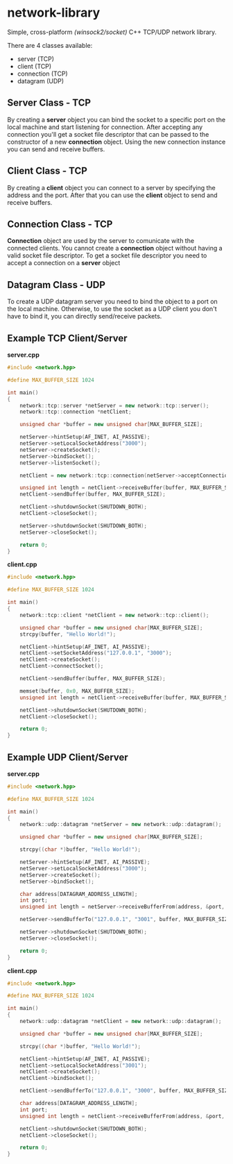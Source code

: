 # network-library
Simple, cross-platform _(winsock2/socket)_ C++ TCP/UDP network library.

There are 4 classes available:
  - server (TCP)
  - client (TCP)
  - connection (TCP)
  - datagram (UDP)

## Server Class - TCP

By creating a **server** object you can bind the socket to a specific port on the local machine and start listening for connection.
After accepting any connection you'll get a socket file descriptor that can be passed to the constructor of a new **connection** object.
Using the new connection instance you can send and receive buffers.

## Client Class - TCP

By creating a **client** object you can connect to a server by specifying the address and the port. After that you can use the **client** object to send and receive buffers.

## Connection Class - TCP

**Connection** object are used by the server to comunicate with the connected clients.
You cannot create a **connection** object without having a valid socket file descriptor.
To get a socket file descriptor you need to accept a connection on a **server** object

## Datagram Class - UDP

To create a UDP datagram server you need to bind the object to a port on the local machine.
Otherwise, to use the socket as a UDP client you don't have to bind it, you can directly send/receive packets.

## Example TCP Client/Server

**server.cpp**
```C++
#include <network.hpp>

#define MAX_BUFFER_SIZE 1024

int main()
{
    network::tcp::server *netServer = new network::tcp::server();
    network::tcp::connection *netClient;

    unsigned char *buffer = new unsigned char[MAX_BUFFER_SIZE];

    netServer->hintSetup(AF_INET, AI_PASSIVE);
    netServer->setLocalSocketAddress("3000");
    netServer->createSocket();
    netServer->bindSocket();
    netServer->listenSocket();

    netClient = new network::tcp::connection(netServer->acceptConnection());

    unsigned int length = netClient->receiveBuffer(buffer, MAX_BUFFER_SIZE);
    netClient->sendBuffer(buffer, MAX_BUFFER_SIZE);

    netClient->shutdownSocket(SHUTDOWN_BOTH);
    netClient->closeSocket();

    netServer->shutdownSocket(SHUTDOWN_BOTH);
    netServer->closeSocket();

    return 0;
}
```

**client.cpp**
```C++
#include <network.hpp>

#define MAX_BUFFER_SIZE 1024

int main()
{
    network::tcp::client *netClient = new network::tcp::client();

    unsigned char *buffer = new unsigned char[MAX_BUFFER_SIZE];
    strcpy(buffer, "Hello World!");

    netClient->hintSetup(AF_INET, AI_PASSIVE);
    netClient->setSocketAddress("127.0.0.1", "3000");
    netClient->createSocket();
    netClient->connectSocket();

    netClient->sendBuffer(buffer, MAX_BUFFER_SIZE);

    memset(buffer, 0x0, MAX_BUFFER_SIZE);
    unsigned int length = netClient->receiveBuffer(buffer, MAX_BUFFER_SIZE);

    netClient->shutdownSocket(SHUTDOWN_BOTH);
    netClient->closeSocket();

    return 0;
}
```

## Example UDP Client/Server

**server.cpp**
```C++
#include <network.hpp>

#define MAX_BUFFER_SIZE 1024

int main()
{
    network::udp::datagram *netServer = new network::udp::datagram();

    unsigned char *buffer = new unsigned char[MAX_BUFFER_SIZE];

    strcpy((char *)buffer, "Hello World!");

    netServer->hintSetup(AF_INET, AI_PASSIVE);
    netServer->setLocalSocketAddress("3000");
    netServer->createSocket();
    netServer->bindSocket();

    char address[DATAGRAM_ADDRESS_LENGTH];
    int port;
    unsigned int length = netServer->receiveBufferFrom(address, &port, buffer, MAX_BUFFER_SIZE);

    netServer->sendBufferTo("127.0.0.1", "3001", buffer, MAX_BUFFER_SIZE);

    netServer->shutdownSocket(SHUTDOWN_BOTH);
    netServer->closeSocket();

    return 0;
}
```

**client.cpp**
```C++
#include <network.hpp>

#define MAX_BUFFER_SIZE 1024

int main()
{
    network::udp::datagram *netClient = new network::udp::datagram();

    unsigned char *buffer = new unsigned char[MAX_BUFFER_SIZE];

    strcpy((char *)buffer, "Hello World!");

    netClient->hintSetup(AF_INET, AI_PASSIVE);
    netClient->setLocalSocketAddress("3001");
    netClient->createSocket();
    netClient->bindSocket();

    netClient->sendBufferTo("127.0.0.1", "3000", buffer, MAX_BUFFER_SIZE);

    char address[DATAGRAM_ADDRESS_LENGTH];
    int port;
    unsigned int length = netClient->receiveBufferFrom(address, &port, buffer, MAX_BUFFER_SIZE);

    netClient->shutdownSocket(SHUTDOWN_BOTH);
    netClient->closeSocket();

    return 0;
}
```
